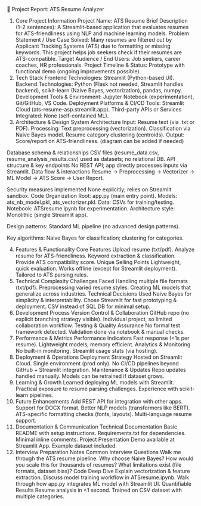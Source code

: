 📝 Project Report: ATS Resume Analyzer
1. Core Project Information
Project Name: ATS Resume
Brief Description (1–2 sentences):
A Streamlit-based application that evaluates resumes for ATS-friendliness using NLP and machine learning models.
Problem Statement / Use Case Solved:
Many resumes are filtered out by Applicant Tracking Systems (ATS) due to formatting or missing keywords. This project helps job seekers check if their resumes are ATS-compatible.
Target Audience / End Users:
Job seekers, career coaches, HR professionals.
Project Timeline & Status: Prototype with functional demo (ongoing improvements possible).
2. Tech Stack
Frontend Technologies: Streamlit (Python-based UI).
Backend Technologies: Python (Flask not needed, Streamlit handles backend), scikit-learn (Naive Bayes, vectorization), pandas, numpy.
Development Tools & Environment: Jupyter Notebook (experimentation), Git/GitHub, VS Code.
Deployment Platforms & CI/CD Tools: Streamlit Cloud (ats-resume-asp.streamlit.app).
Third-party APIs or Services Integrated: None (self-contained ML).
3. Architecture & Design
System Architecture
Input: Resume text (via .txt or PDF).
Processing:
Text preprocessing (vectorization).
Classification via Naive Bayes model.
Resume category clustering (centroids).
Output: Score/report on ATS-friendliness.
(diagram can be added if needed)

Database schema & relationships
CSV files (resume_data.csv, resume_analysis_results.csv) used as datasets; no relational DB.
API structure & key endpoints
No REST API; app directly processes inputs via Streamlit.
Data flow & interactions
Resume → Preprocessing → Vectorizer → ML Model → ATS Score → User Report.

Security measures implemented
None explicitly; relies on Streamlit sandbox.
Code Organization
Root: app.py (main entry point).
Models: ats_nb_model.pkl, ats_vectorizer.pkl.
Data: CSVs for training/testing.
Notebook: ATSresume.ipynb for experimentation.
Architecture style: Monolithic (single Streamlit app).

Design patterns: Standard ML pipeline (no advanced design patterns).

Key algorithms: Naive Bayes for classification; clustering for categories.

4. Features & Functionality
Core Features
Upload resume (txt/pdf).
Analyze resume for ATS-friendliness.
Keyword extraction & classification.
Provide ATS compatibility score.
Unique Selling Points
Lightweight, quick evaluation.
Works offline (except for Streamlit deployment).
Tailored to ATS parsing rules.
5. Technical Complexity
Challenges Faced
Handling multiple file formats (txt/pdf).
Preprocessing varied resume styles.
Creating ML models that generalize across industries.
Technical Decisions
Used Naive Bayes for simplicity & interpretability.
Chose Streamlit for fast prototyping & deployment.
CSV instead of SQL DB for minimal setup.
6. Development Process
Version Control & Collaboration
GitHub repo (no explicit branching strategy visible).
Individual project, so limited collaboration workflow.
Testing & Quality Assurance
No formal test framework detected.
Validation done via notebook & manual checks.
7. Performance & Metrics
Performance Indicators
Fast response (<1s per resume).
Lightweight models; memory efficient.
Analytics & Monitoring
No built-in monitoring.
Streamlit usage stats (via hosting).
8. Deployment & Operations
Deployment Strategy
Hosted on Streamlit Cloud.
Single environment (prod only).
No CI/CD pipelines beyond GitHub + Streamlit integration.
Maintenance & Updates
Repo updates handled manually.
Models can be retrained if dataset grows.
9. Learning & Growth
Learned deploying ML models with Streamlit.
Practical exposure to resume parsing challenges.
Experience with scikit-learn pipelines.
10. Future Enhancements
Add REST API for integration with other apps.
Support for DOCX format.
Better NLP models (transformers like BERT).
ATS-specific formatting checks (fonts, layouts).
Multi-language resume support.
11. Documentation & Communication
Technical Documentation
Basic README with setup instructions.
Requirements.txt for dependencies.
Minimal inline comments.
Project Presentation
Demo available at Streamlit App.
Example dataset included.
12. Interview Preparation Notes
Common Interview Questions
Walk me through the ATS resume pipeline.
Why choose Naive Bayes?
How would you scale this for thousands of resumes?
What limitations exist (file formats, dataset bias)?
Code Deep Dive
Explain vectorization & feature extraction.
Discuss model training workflow in ATSresume.ipynb.
Walk through how app.py integrates ML model with Streamlit UI.
Quantifiable Results
Resume analysis in <1 second.
Trained on CSV dataset with multiple categories.
